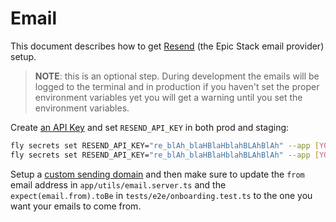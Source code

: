 # Email

This document describes how to get [Resend](https://resend.com) (the Epic Stack
email provider) setup.

> **NOTE**: this is an optional step. During development the emails will be
> logged to the terminal and in production if you haven't set the proper
> environment variables yet you will get a warning until you set the environment
> variables.

Create [an API Key](https://resend.com/api-keys) and set `RESEND_API_KEY` in
both prod and staging:

```sh
fly secrets set RESEND_API_KEY="re_blAh_blaHBlaHblahBLAhBlAh" --app [YOUR_APP_NAME]
fly secrets set RESEND_API_KEY="re_blAh_blaHBlaHblahBLAhBlAh" --app [YOUR_APP_NAME]-staging
```

Setup a [custom sending domain](https://resend.com/domains) and then make sure
to update the `from` email address in `app/utils/email.server.ts` and the
`expect(email.from).toBe` in `tests/e2e/onboarding.test.ts` to the one you want
your emails to come from.
